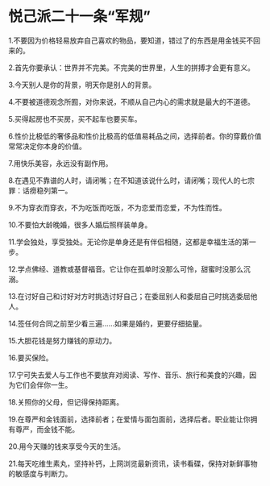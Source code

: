 # 悦己派二十一条“军规”

1.不要因为价格轻易放弃自己喜欢的物品，要知道，错过了的东西是用金钱买不回来的。 

2.首先你要承认：世界并不完美。不完美的世界里，人生的拼搏才会更有意义。 

3.今天别人是你的背景，明天你是别人的背景。 

4.不要被道德观念所囿，对你来说，不顺从自己内心的需求就是最大的不道德。 

5.买得起房也不买房，买不起车也要买车。 

6.性价比极低的奢侈品和性价比极高的低值易耗品之间，选择前者。你的穿戴价值常常决定你本身的价值。 

7.用快乐美容，永远没有副作用。 

8.在遇见不靠谱的人时，请闭嘴；在不知道该说什么时，请闭嘴；现代人的七宗罪：话痨稳列第一。 

9.不为穿衣而穿衣，不为吃饭而吃饭，不为恋爱而恋爱，不为性而性。 

10.不要怕大龄晚婚，很多人婚后照样装单身。 

11.学会独处，享受独处。无论你是单身还是有伴侣相随，这都是幸福生活的第一步。 

12.学点佛经、道教或基督福音。它让你在孤单时没那么可怜，甜蜜时没那么沉溺。 

13.在讨好自己和讨好对方时挑选讨好自己；在委屈别人和委屈自己时挑选委屈他人。 

14.签任何合同之前至少看三遍……如果是婚约，更要仔细掂量。 

15.大胆花钱是努力赚钱的原动力。 

16.要买保险。 

17.宁可失去爱人与工作也不要放弃对阅读、写作、音乐、旅行和美食的兴趣，因为它们会伴你一生。 

18.关照你的父母，但记得保持距离。 

19.在尊严和金钱面前，选择前者；在爱情与面包面前，选择后者。职业能让你拥有尊严，而金钱不能。 

20.用今天赚的钱来享受今天的生活。 

21.每天吃维生素丸，坚持补钙，上网浏览最新资讯，读书看碟，保持对新鲜事物的敏感度与判断力。